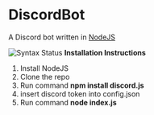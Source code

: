 # DiscordBot
A Discord bot written in <a href="https://nodejs.org/">NodeJS</a>

![Syntax Status](https://github.com/wingdings255/DiscordBot/workflows/Syntax%20Check/badge.svg?event=push)
<b>Installation Instructions</b>
1. Install NodeJS
2. Clone the repo
3. Run command <b>npm install discord.js</b>
4. insert discord token into config.json
5. Run command <b>node index.js</b>
